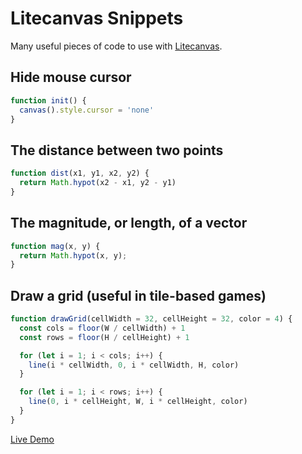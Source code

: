 # Litecanvas Snippets

Many useful pieces of code to use with [Litecanvas](https://github.com/litecanvas/game-engine).

## Hide mouse cursor

```js
function init() {
  canvas().style.cursor = 'none'
}
```

## The distance between two points

```js
function dist(x1, y1, x2, y2) {
  return Math.hypot(x2 - x1, y2 - y1)
}
```

## The magnitude, or length, of a vector

```js
function mag(x, y) {
  return Math.hypot(x, y);
}
```

## Draw a grid (useful in tile-based games)

```js
function drawGrid(cellWidth = 32, cellHeight = 32, color = 4) {
  const cols = floor(W / cellWidth) + 1
  const rows = floor(H / cellHeight) + 1

  for (let i = 1; i < cols; i++) {
    line(i * cellWidth, 0, i * cellWidth, H, color)
  }

  for (let i = 1; i < rows; i++) {
    line(0, i * cellHeight, W, i * cellHeight, color)
  }
}
```

[Live Demo](https://litecanvas.js.org?c=eJx1jr0OgyAUhXee4oxQTart1p%2B5voGzQawkBBKkdWh894JYNZpOHE6%2B%2B92rpBO80u%2Bqox8C9LJ27QXnU0YGRkjz0txJo1HbqqcMAQnxYWVNGRk2xFhzoVQZNLh7T4rwL4R8tu5XGGVsyNHHje5cKDvfNcoYS0scMWsYEuQzZ02%2FcMXERX0EPdl4PVXCQXoyv%2FrnNvp9SpK4FFBSCypxWBalyFJsmmI6l%2FmZ4Z873LR3r2TxvhTlvlrZhy%2FdwnRX)

